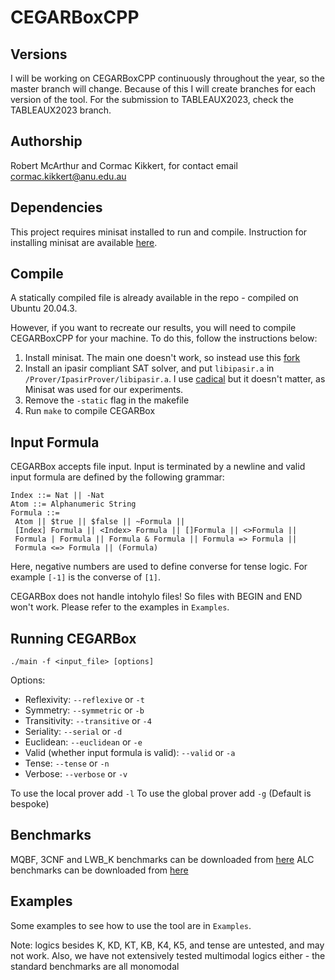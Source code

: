 # CEGARBoxCPP

## Versions
I will be working on CEGARBoxCPP continuously throughout the year, so the master branch will change. Because of this I will create branches for each version of the tool.
For the submission to TABLEAUX2023, check the TABLEAUX2023 branch.

## Authorship
Robert McArthur and Cormac Kikkert, for contact email cormac.kikkert@anu.edu.au

## Dependencies
This project requires minisat installed to run and compile. Instruction for installing minisat are available [here](https://github.com/niklasso/minisat).

## Compile
A statically compiled file is already available in the repo - compiled on Ubuntu 20.04.3.

However, if you want to recreate our results, you will need to compile CEGARBoxCPP for your machine. To do this, follow the instructions below:

1. Install minisat. The main one doesn't work, so instead use this [fork](https://github.com/agurfinkel/minisat)
2. Install an ipasir compliant SAT solver, and put `libipasir.a` in `/Prover/IpasirProver/libipasir.a`. I use [cadical](https://github.com/arminbiere/cadical) but it doesn't matter, as Minisat was used for our experiments.
3. Remove the `-static` flag in the makefile
4. Run ``make`` to compile CEGARBox


## Input Formula
CEGARBox accepts file input. Input is terminated by a newline and valid input formula are defined by the following grammar:
```
Index ::= Nat || -Nat
Atom ::= Alphanumeric String
Formula ::=
 Atom || $true || $false || ~Formula ||
 [Index] Formula || <Index> Formula || []Formula || <>Formula || 
 Formula | Formula || Formula & Formula || Formula => Formula || 
 Formula <=> Formula || (Formula) 
```

Here, negative numbers are used to define converse for tense logic. For example ``[-1]`` is the converse of ``[1]``.

CEGARBox does not handle intohylo files! So files with BEGIN and END won't work. Please refer to the examples in `Examples`.

## Running CEGARBox 

``./main -f <input_file> [options]``

Options:

* Reflexivity: ``--reflexive`` or ``-t``
* Symmetry: ``--symmetric`` or ``-b``
* Transitivity: ``--transitive`` or ``-4``
* Seriality: ``--serial`` or ``-d``
* Euclidean: ``--euclidean`` or ``-e``
* Valid (whether input formula is valid): ``--valid`` or ``-a``
* Tense: ``--tense`` or `-n`
* Verbose: ``--verbose`` or `-v`

To use the local prover add `-l`
To use the global prover add `-g`
(Default is bespoke)

## Benchmarks

MQBF, 3CNF and LWB_K benchmarks can be downloaded from [here](http://www.cril.univ-artois.fr/~montmirail/mosaic/#)
ALC benchmarks can be downloaded from [here](https://web.archive.org/web/20190305011522/http://users.cecs.anu.edu.au/~rpg/BDDTab/)

## Examples
Some examples to see how to use the tool are in `Examples`.

Note: logics besides K, KD, KT, KB, K4, K5, and tense are untested, and may not work.
Also, we have not extensively tested multimodal logics either - the standard benchmarks are all monomodal
